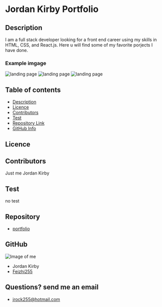 # **Jordan Kirby Portfolio**

## Description 
I am a full stack developer looking for a front end career using my skills in HTML, CSS, and React.js. Here u will find some of my favorite porjects I have done.

### Example imgage

![landing page](public/images/home.png)
![landing page](public/images/about.png)
![landing page](public/images/contact.png)

## Table of contents
- [Description](#Description)
- [Licence](#Licence)
- [Contributors](#Contributors)
- [Test](#Test)
- [Repository Link](#Repository)
- [GitHub Info](#GitHub) 

## Licence

## Contributors
Just me Jordan Kirby

## Test
no test

## Repository
- [portfolio](https://github.com/Feizhi255/portfolio)

## GitHub
![Image of me](https://avatars2.githubusercontent.com/u/64999600?v=4)
- Jordan Kirby
- [Feizhi255](https://github.com/Feizhi255)
## Questions? send me an email
- <jrock255@hotmail.com>

